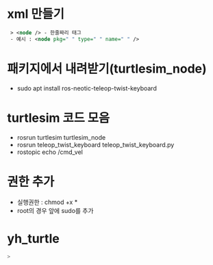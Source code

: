 # xml 만들기

```xml
 > <node /> - 한줄짜리 태그
 - 예시 : <node pkg=" " type=" " name=" " />
```

# 패키지에서 내려받기(turtlesim_node)
- sudo apt install ros-neotic-teleop-twist-keyboard

# turtlesim 코드 모음
- rosrun turtlesim turtlesim_node
- rosrun teleop_twist_keyboard teleop_twist_keyboard.py
- rostopic echo /cmd_vel

# 권한 추가
- 실행권한 : chmod +x *
- root의 경우 앞에 sudo를 추가

# yh_turtle

```C
>
